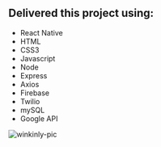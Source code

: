 ## Delivered this project using:

- React Native
- HTML
- CSS3
- Javascript
- Node
- Express
- Axios
- Firebase
- Twilio
- mySQL
- Google API


![winkinly-pic](https://user-images.githubusercontent.com/47703044/70347664-4988a980-181e-11ea-90c6-308b7b760a6e.jpg)

